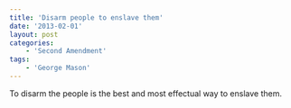 ```yaml
---
title: 'Disarm people to enslave them'
date: '2013-02-01'
layout: post
categories:
    - 'Second Amendment'
tags:
    - 'George Mason'
---
```


To disarm the people is the best and most effectual way to enslave them.